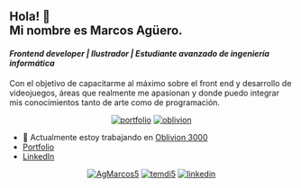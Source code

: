 ## Hola! 👋 </br> Mi nombre es <b>Marcos Agüero</b>.</br>
#### *Frontend developer | Ilustrador | Estudiante avanzado de ingeniería informática*
Con el objetivo de capacitarme al máximo sobre el front end y desarrollo de videojuegos, áreas que realmente me apasionan y donde puedo integrar mis conocimientos tanto de arte como de programación.
</br>


<p align="center"> 
  <a href="https://agmarcos.com/" target="blank"><img src="https://user-images.githubusercontent.com/74142173/167305930-6cbaa82b-1d7c-4b8c-b177-8e87c063d70b.png" alt="portfolio" /></a> 
  <a href="https://agmarcos.com/#/oblivion" target="blank"><img src="https://user-images.githubusercontent.com/74142173/167305937-786b8f6b-f151-44f5-ba7a-b810f631f20c.png" alt="oblivion" /></a> 
</p>

- 🔭 Actualmente estoy trabajando en [Oblivion 3000](https://github.com/AgMarcos5/Oblivion-3000)
- [Portfolio](https://agmarcos.com) 
- [LinkedIn](https://www.linkedin.com/in/agueromarcos/) 

<p align="center">
<a href="https://twitter.com/AgMarcos5" target="blank"><img src="https://img.shields.io/twitter/follow/AgMarcos5?logo=twitter&style=for-the-badge" alt="AgMarcos5" /></a> 
<a href="https://twitter.com/temdi5" target="blank"><img src="https://img.shields.io/twitter/follow/temdi5?logo=twitter&style=for-the-badge" alt="temdi5" /></a> 
  <a href="https://www.linkedin.com/in/agueromarcos/" target="blank"><img src="https://img.shields.io/badge/LinkedIn-0077B5?style=for-the-badge&logo=linkedin&logoColor=white" alt="linkedin" /></a>
  
</p>


